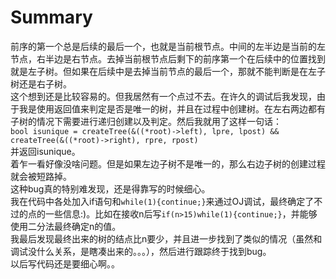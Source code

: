 # Summary
前序的第一个总是后续的最后一个，也就是当前根节点。中间的左半边是当前的左节点，右半边是右节点。去掉当前根节点后剩下的前序第一个在后续中的位置找到就是左子树。但如果在后续中是去掉当前节点的最后一个，那就不能判断是在左子树还是右子树。  
这个想到还是比较容易的。但我居然有一个点过不去。在许久的调试后我发现，由于我是使用返回值来判定是否是唯一的树，并且在过程中创建树。在左右两边都有子树的情况下需要进行递归创建以及判定。然后我就用了这样一句话：  
`bool isunique = createTree(&((*root)->left), lpre, lpost) && createTree(&((*root)->right), rpre, rpost)`  
并返回isunique。  
着乍一看好像没啥问题。但是如果左边子树不是唯一的，那么右边子树的创建过程就会被短路掉。  
这种bug真的特别难发现，还是得靠写的时候细心。  
我在代码中各处加入if语句和`while(1){continue;}`来通过OJ调试，最终确定了不过的点的一些信息:)。比如在接收n后写`if(n>15)while(1){continue;}`，并能够使用二分法最终确定n的值。  
我最后发现最终出来的树的结点比n要少，并且进一步找到了类似的情况（虽然和调试没什么关系，是瞎凑出来的。。。），然后进行跟踪终于找到bug。  
以后写代码还是要细心啊。。  
